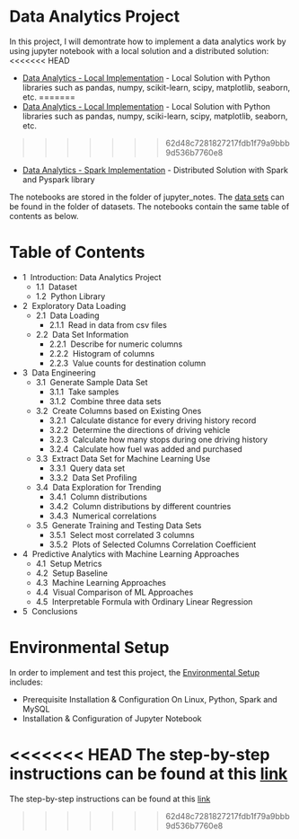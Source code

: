 # Data Analytics Project
In this project, I will demontrate how to implement a data analytics work by using jupyter notebook with a local solution and a distributed solution:
<<<<<<< HEAD
* [Data Analytics - Local Implementation](./jupyter_notes/Data_Analytics_Project.ipynb) - Local Solution with Python libraries such as pandas, numpy, scikit-learn, scipy, matplotlib, seaborn, etc.
=======
* [Data Analytics - Local Implementation](./jupyter_notes/Data_Analytics_Project.ipynb) - Local Solution with Python libraries such as pandas, numpy, sciki-learn, scipy, matplotlib, seaborn, etc.
>>>>>>> 62d48c7281827217fdb1f79a9bbb9d536b7760e8
* [Data Analytics - Spark Implementation](./jupyter_notes/Data_Analytics_Project_Spark.ipynb) - Distributed Solution with Spark and Pyspark library

The notebooks are stored in the folder of jupyter_notes. The [data sets](./datasets/) can be found in the folder of datasets. The notebooks contain the same table of contents as below.
<h1>Table of Contents<span class="tocSkip"></span></h1>
<div class="toc"><ul class="toc-item"><li><span><span class="toc-item-num">1&nbsp;&nbsp;</span>Introduction: Data Analytics Project</a></span><ul class="toc-item"><li><span><span class="toc-item-num">1.1&nbsp;&nbsp;</span>Dataset</a></span></li><li><span><span class="toc-item-num">1.2&nbsp;&nbsp;</span>Python Library</a></span></li></ul></li><li><span><span class="toc-item-num">2&nbsp;&nbsp;</span>Exploratory Data Loading</a></span><ul class="toc-item"><li><span><span class="toc-item-num">2.1&nbsp;&nbsp;</span>Data Loading</a></span><ul class="toc-item"><li><span><span class="toc-item-num">2.1.1&nbsp;&nbsp;</span>Read in data from csv files</a></span></li></ul></li><li><span><span class="toc-item-num">2.2&nbsp;&nbsp;</span>Data Set Information</a></span><ul class="toc-item"><li><span><span class="toc-item-num">2.2.1&nbsp;&nbsp;</span>Describe for numeric columns</a></span></li><li><span><span class="toc-item-num">2.2.2&nbsp;&nbsp;</span>Histogram of columns</a></span></li><li><span><span class="toc-item-num">2.2.3&nbsp;&nbsp;</span>Value counts for destination column</a></span></li></ul></li></ul></li><li><span><span class="toc-item-num">3&nbsp;&nbsp;</span>Data Engineering</a></span><ul class="toc-item"><li><span><span class="toc-item-num">3.1&nbsp;&nbsp;</span>Generate Sample Data Set</a></span><ul class="toc-item"><li><span><span class="toc-item-num">3.1.1&nbsp;&nbsp;</span>Take samples</a></span></li><li><span><span class="toc-item-num">3.1.2&nbsp;&nbsp;</span>Combine three data sets</a></span></li></ul></li><li><span><span class="toc-item-num">3.2&nbsp;&nbsp;</span>Create Columns based on Existing Ones</a></span><ul class="toc-item"><li><span><span class="toc-item-num">3.2.1&nbsp;&nbsp;</span>Calculate distance for every driving history record</a></span></li><li><span><span class="toc-item-num">3.2.2&nbsp;&nbsp;</span>Determine the directions of driving vehicle</a></span></li><li><span><span class="toc-item-num">3.2.3&nbsp;&nbsp;</span>Calculate how many stops during one driving history</a></span></li><li><span><span class="toc-item-num">3.2.4&nbsp;&nbsp;</span>Calculate how fuel was added and purchased</a></span></li></ul></li><li><span><span class="toc-item-num">3.3&nbsp;&nbsp;</span>Extract Data Set for Machine Learning Use</a></span><ul class="toc-item"><li><span><span class="toc-item-num">3.3.1&nbsp;&nbsp;</span>Query data set</a></span></li><li><span><span class="toc-item-num">3.3.2&nbsp;&nbsp;</span>Data Set Profiling</a></span></li></ul></li><li><span><span class="toc-item-num">3.4&nbsp;&nbsp;</span>Data Exploration for Trending</a></span><ul class="toc-item"><li><span><span class="toc-item-num">3.4.1&nbsp;&nbsp;</span>Column distributions</a></span></li><li><span><span class="toc-item-num">3.4.2&nbsp;&nbsp;</span>Column distributions by different countries</a></span></li><li><span><span class="toc-item-num">3.4.3&nbsp;&nbsp;</span>Numerical correlations</a></span></li></ul></li><li><span><span class="toc-item-num">3.5&nbsp;&nbsp;</span>Generate Training and Testing Data Sets</a></span><ul class="toc-item"><li><span><span class="toc-item-num">3.5.1&nbsp;&nbsp;</span>Select most correlated 3 columns</a></span></li><li><span><span class="toc-item-num">3.5.2&nbsp;&nbsp;</span>Plots of Selected Columns Correlation Coefficient</a></span></li></ul></li></ul></li><li><span><span class="toc-item-num">4&nbsp;&nbsp;</span>Predictive Analytics with Machine Learning Approaches</a></span><ul class="toc-item"><li><span><span class="toc-item-num">4.1&nbsp;&nbsp;</span>Setup Metrics</a></span></li><li><span><span class="toc-item-num">4.2&nbsp;&nbsp;</span>Setup Baseline</a></span></li><li><span><span class="toc-item-num">4.3&nbsp;&nbsp;</span>Machine Learning Approaches</a></span></li><li><span><span class="toc-item-num">4.4&nbsp;&nbsp;</span>Visual Comparison of ML Approaches</a></span></li><li><span><span class="toc-item-num">4.5&nbsp;&nbsp;</span>Interpretable Formula with Ordinary Linear Regression</a></span></li></ul></li><li><span><span class="toc-item-num">5&nbsp;&nbsp;</span>Conclusions</a></span></li></ul></div>

# Environmental Setup
In order to implement and test this project, the [Environmental Setup](./Environment_Setup.md) includes:
* Prerequisite Installation & Configuration On Linux, Python, Spark and MySQL
* Installation & Configuration of Jupyter Notebook

<<<<<<< HEAD
The step-by-step instructions can be found at this [link](./Environment_Setup.md)
=======
The step-by-step instructions can be found at this [link](./Environment_Setup.md)
>>>>>>> 62d48c7281827217fdb1f79a9bbb9d536b7760e8
